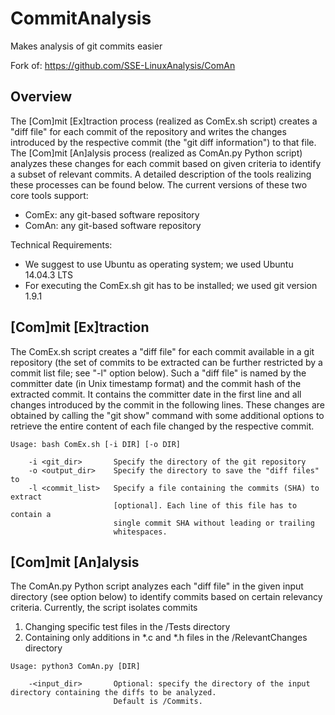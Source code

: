 # CommitAnalysis

Makes analysis of git commits easier

Fork of: https://github.com/SSE-LinuxAnalysis/ComAn

## Overview

The [Com]mit [Ex]traction process (realized as ComEx.sh script) creates a "diff file" for each commit of the repository and writes the changes introduced by the respective commit (the "git diff information") to that file. The [Com]mit [An]alysis process (realized as ComAn.py Python script) analyzes these changes for each commit based on given criteria to identify a subset of relevant commits. A detailed description of the tools realizing these processes can be found below. The current versions of these two core tools support:

- ComEx: any git-based software repository
- ComAn: any git-based software repository


Technical Requirements:

- We suggest to use Ubuntu as operating system; we used Ubuntu 14.04.3 LTS
- For executing the ComEx.sh git has to be installed; we used git version 1.9.1
    

## [Com]mit [Ex]traction

The ComEx.sh script creates a "diff file" for each commit available in a git repository (the set of commits to be extracted can be further restricted by a commit list file; see "-l" option below). Such a "diff file" is named by the committer date (in Unix timestamp format) and the commit hash of the extracted commit. It contains the committer date in the first line and all changes introduced by the commit in the following lines. These changes are obtained by calling the "git show" command with some additional options to retrieve the entire content of each file changed by the respective commit. 

```
Usage: bash ComEx.sh [-i DIR] [-o DIR]

    -i <git_dir>       Specify the directory of the git repository
    -o <output_dir>    Specify the directory to save the "diff files" to
    -l <commit_list>   Specify a file containing the commits (SHA) to extract
                       [optional]. Each line of this file has to contain a
                       single commit SHA without leading or trailing
                       whitespaces.
```

## [Com]mit [An]alysis

The ComAn.py Python script analyzes each "diff file" in the given input directory (see option below) to identify commits based on certain relevancy criteria. Currently, the script isolates commits 
  1. Changing specific test files in the /Tests directory 
  2. Containing only additions in \*.c and \*.h files in the /RelevantChanges directory
  
```
Usage: python3 ComAn.py [DIR]

    -<input_dir>       Optional: specify the directory of the input directory containing the diffs to be analyzed. 
                       Default is /Commits.
    
```    
